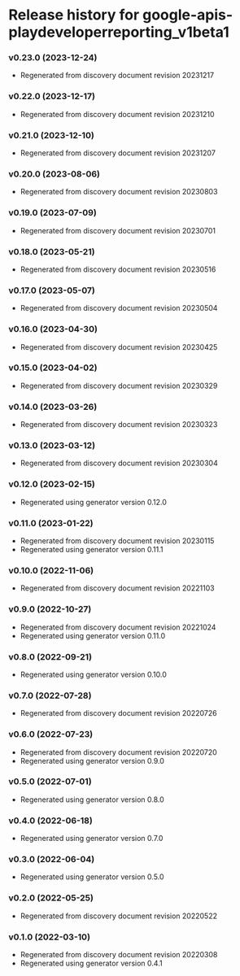 # Release history for google-apis-playdeveloperreporting_v1beta1

### v0.23.0 (2023-12-24)

* Regenerated from discovery document revision 20231217

### v0.22.0 (2023-12-17)

* Regenerated from discovery document revision 20231210

### v0.21.0 (2023-12-10)

* Regenerated from discovery document revision 20231207

### v0.20.0 (2023-08-06)

* Regenerated from discovery document revision 20230803

### v0.19.0 (2023-07-09)

* Regenerated from discovery document revision 20230701

### v0.18.0 (2023-05-21)

* Regenerated from discovery document revision 20230516

### v0.17.0 (2023-05-07)

* Regenerated from discovery document revision 20230504

### v0.16.0 (2023-04-30)

* Regenerated from discovery document revision 20230425

### v0.15.0 (2023-04-02)

* Regenerated from discovery document revision 20230329

### v0.14.0 (2023-03-26)

* Regenerated from discovery document revision 20230323

### v0.13.0 (2023-03-12)

* Regenerated from discovery document revision 20230304

### v0.12.0 (2023-02-15)

* Regenerated using generator version 0.12.0

### v0.11.0 (2023-01-22)

* Regenerated from discovery document revision 20230115
* Regenerated using generator version 0.11.1

### v0.10.0 (2022-11-06)

* Regenerated from discovery document revision 20221103

### v0.9.0 (2022-10-27)

* Regenerated from discovery document revision 20221024
* Regenerated using generator version 0.11.0

### v0.8.0 (2022-09-21)

* Regenerated using generator version 0.10.0

### v0.7.0 (2022-07-28)

* Regenerated from discovery document revision 20220726

### v0.6.0 (2022-07-23)

* Regenerated from discovery document revision 20220720
* Regenerated using generator version 0.9.0

### v0.5.0 (2022-07-01)

* Regenerated using generator version 0.8.0

### v0.4.0 (2022-06-18)

* Regenerated using generator version 0.7.0

### v0.3.0 (2022-06-04)

* Regenerated using generator version 0.5.0

### v0.2.0 (2022-05-25)

* Regenerated from discovery document revision 20220522

### v0.1.0 (2022-03-10)

* Regenerated from discovery document revision 20220308
* Regenerated using generator version 0.4.1


